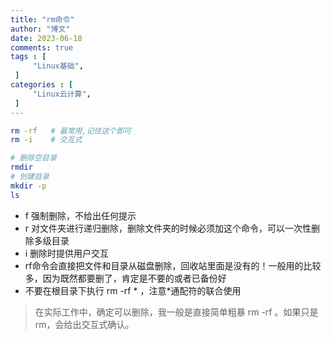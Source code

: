 ```yaml
---
title: "rm命令"                         
author: "博文"   
date: 2023-06-18         
comments: true  
tags : [                                    
     "Linux基础",
 ]
categories : [                              
     "Linux云计算",
 ]
---
```


```bash
rm -rf   # 最常用,记住这个即可
rm -i    # 交互式

# 删除空目录
rmdir
# 创建目录
mkdir -p
ls

```

- f 强制删除，不给出任何提示
- r 对文件夹进行递归删除，删除文件夹的时候必须加这个命令，可以一次性删除多级目录
- i 删除时提供用户交互
- rf命令会直接把文件和目录从磁盘删除，回收站里面是没有的！一般用的比较多，因为既然都要删了，肯定是不要的或者已备份好
- 不要在根目录下执行 rm -rf * ，注意*通配符的联合使用
> 在实际工作中，确定可以删除，我一般是直接简单粗暴 rm -rf 。如果只是rm，会给出交互式确认。